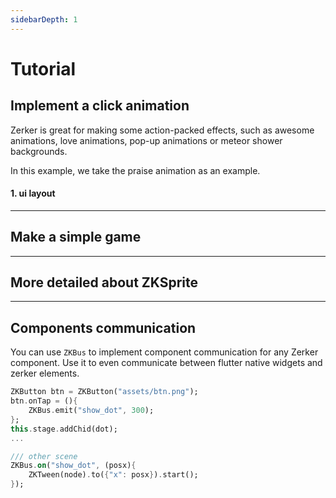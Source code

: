```yaml
---
sidebarDepth: 1
---
```


# Tutorial

## Implement a click animation

Zerker is great for making some action-packed effects, such as awesome animations, love animations, pop-up animations or meteor shower backgrounds.

In this example, we take the praise animation as an example.

#### 1. ui layout

---

## Make a simple game  


---

## More detailed about ZKSprite

---

## Components  communication

You can use `ZKBus` to implement component communication for any Zerker component. Use it to even communicate between flutter native widgets and zerker elements.

```dart
ZKButton btn = ZKButton("assets/btn.png");
btn.onTap = (){
	ZKBus.emit("show_dot", 300);
};
this.stage.addChid(dot);
...

/// other scene
ZKBus.on("show_dot", (posx){
	ZKTween(node).to({"x": posx}).start();
});

```